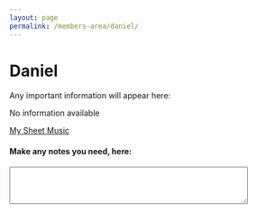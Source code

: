 ```yaml
---
layout: page
permalink: /members-area/daniel/
---
```

<body onbeforeunload="unload()" onpageshow="load()">
<h1> Daniel </h1>

Any important information will appear here:

No information available

<a href="/sheet-music/">My Sheet Music</a>
<h4>Make any notes you need, here:</h4>
<textarea id="Daniel's notes" rows="4" cols="50">
</textarea>

<script>
  function load() {
    document.getElementById("Daniel's notes").innerHTML = localStorage.getItem("text-box"); 
  }
  function unload() {
    localStorage.setItem("text-box", document.getElementById("Daniel's notes").innerHTML);
  }
  </script>
